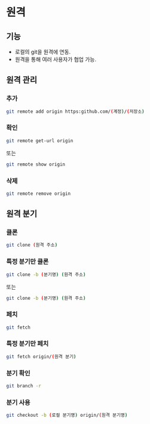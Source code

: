 # 원격
## 기능
* 로컬의 git을 원격에 연동.
* 원격을 통해 여러 사용자가 협업 가능.
## 원격 관리
### 추가
```bash
git remote add origin https:github.com/(계정)/(저장소)
```
### 확인
```bash
git remote get-url origin
```
또는
```bash
git remote show origin
```
### 삭제
```bash
git remote remove origin
```
## 원격 분기
### 클론
```bash
git clone (원격 주소)
```
### 특정 분기만 클론
```bash
git clone -b (분기명) (원격 주소)
```
또는
```bash
git clone -b (분기명) (원격 주소)
```
### 페치
```bash
git fetch
```
### 특정 분기만 페치
```bash
git fetch origin/(원격 분기)
```
### 분기 확인
```bash
git branch -r
```
### 분기 사용
```bash
git checkout -b (로컬 분기명) origin/(원격 분기명)
```
